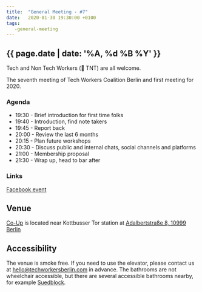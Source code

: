 ```yaml
---
title:  "General Meeting - #7"
date:   2020-01-30 19:30:00 +0100
tags:
   -general-meeting
---
```


## {{ page.date | date: '%A, %d %B %Y' }}

Tech and Non Tech Workers (🧨 TNT) are all welcome.  

The seventh meeting of Tech Workers Coalition Berlin and first meeting for 2020.

### Agenda

* 19:30 - Brief introduction for first time folks
* 19:40 - Introduction, find note takers
* 19:45 - Report back 
* 20:00 - Review the last 6 months
* 20:15 - Plan future workshops
* 20:30 - Discuss public and internal chats, social channels and platforms 
* 21:00 - Membership proposal
* 21:30 - Wrap up, head to bar after

### Links

[Facebook event](https://www.facebook.com/events/1025694701125684/)


## Venue

[Co-Up](https://co-up.de/) is located near Kottbusser Tor station at [Adalbertstraße 8, 10999 Berlin](https://www.google.com/maps/place/co.up+community+space/@52.5003298,13.4175977,17z/data=!3m1!4b1!4m5!3m4!1s0x47a84e337e23d413:0x2cfd69e5a9f68f1a!8m2!3d52.5003298!4d13.4197864)

## Accessibility

The venue is smoke free. If you need to use the elevator, please contact us at hello@techworkersberlin.com in advance. The bathrooms are not wheelchair accessible, but there are several accessible bathrooms nearby, for example [Suedblock](https://www.google.com/maps/place/S%C3%BCdblock/@52.4986228,13.4147117,17z/data=!3m1!4b1!4m5!3m4!1s0x47a84fccca98a509:0x2bce392bc6d8270c!8m2!3d52.4986228!4d13.4169004).

